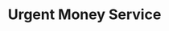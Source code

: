 ---
title: Urgent Money Service
slug: urgent-money-service
updated-on: '2024-05-30T13:44:31.749Z'
created-on: '2024-05-30T13:41:46.671Z'
published-on: '2024-05-30T13:54:32.469Z'
f_city-state-2:
- cms/city/payson-az.md
- cms/city/chandler-az.md
- cms/city/tempe-az.md
- cms/city/prescott-az.md
- cms/city/glendale-az.md
- cms/city/scottsdale-az.md
- cms/city/avondale-az.md
- cms/city/ventura-ca.md
- cms/city/rosamond-ca.md
- cms/city/gresham-or.md
- cms/city/portland-or.md
- cms/city/beaverton-or.md
- cms/city/clackamas-or.md
- cms/city/vinton-va.md
- cms/city/altavista-va.md
- cms/city/bluefield-va.md
- cms/city/radford-va.md
- cms/city/galax-va.md
- cms/city/wytheville-va.md
- cms/city/salem-va.md
- cms/city/richlands-va.md
- cms/city/christiansburg-va.md
- cms/city/collinsville-va.md
- cms/city/lynchburg-va.md
- cms/city/harrisonburg-va.md
- cms/city/martinsville-va.md
- cms/city/danville-va.md
- cms/city/roanoke-va.md
- cms/city/vancouver-wa.md
- cms/city/casa-grande-az.md
- cms/city/bullhead-city-az.md
- cms/city/arroyo-grande-ca.md
- cms/city/stuarts-draft-va.md
- cms/city/rocky-mount-va.md
- cms/city/madison-heights-va.md
f_locations:
- cms/payday-loan/urgent-money-service-28283.md
- cms/payday-loan/urgent-money-service-28284.md
- cms/payday-loan/urgent-money-service-28285.md
- cms/payday-loan/urgent-money-service-28286.md
- cms/payday-loan/urgent-money-service-28287.md
- cms/payday-loan/urgent-money-service-28288.md
- cms/payday-loan/urgent-money-service-28289.md
- cms/payday-loan/urgent-money-service-28290.md
- cms/payday-loan/urgent-money-service-28291.md
- cms/payday-loan/urgent-money-service-28292.md
- cms/payday-loan/urgent-money-service-28293.md
- cms/payday-loan/urgent-money-service-28294.md
- cms/payday-loan/urgent-money-service-28295.md
- cms/payday-loan/urgent-money-service-28296.md
- cms/payday-loan/urgent-money-service-28297.md
- cms/payday-loan/urgent-money-service-28298.md
- cms/payday-loan/urgent-money-service-28299.md
- cms/payday-loan/urgent-money-service-28300.md
- cms/payday-loan/urgent-money-service-28301.md
- cms/payday-loan/urgent-money-service-28302.md
- cms/payday-loan/urgent-money-service-28303.md
- cms/payday-loan/urgent-money-service-28304.md
- cms/payday-loan/urgent-money-service-28305.md
- cms/payday-loan/urgent-money-service-28306.md
- cms/payday-loan/urgent-money-service-28307.md
- cms/payday-loan/urgent-money-service-28308.md
- cms/payday-loan/urgent-money-service-28309.md
- cms/payday-loan/urgent-money-service-28310.md
- cms/payday-loan/urgent-money-service-28311.md
- cms/payday-loan/urgent-money-service-28312.md
- cms/payday-loan/urgent-money-service-28313.md
- cms/payday-loan/urgent-money-service-28314.md
- cms/payday-loan/urgent-money-service-28315.md
- cms/payday-loan/urgent-money-service-28316.md
- cms/payday-loan/urgent-money-service-28317.md
- cms/payday-loan/urgent-money-service-28318.md
- cms/payday-loan/urgent-money-service-28319.md
- cms/payday-loan/urgent-money-service-28320.md
- cms/payday-loan/urgent-money-service-28321.md
- cms/payday-loan/urgent-money-service-28322.md
- cms/payday-loan/urgent-money-service-28323.md
- cms/payday-loan/urgent-money-service-28324.md
- cms/payday-loan/urgent-money-service-28325.md
- cms/payday-loan/urgent-money-service-28326.md
- cms/payday-loan/urgent-money-service-28327.md
- cms/payday-loan/urgent-money-service-28328.md
- cms/payday-loan/urgent-money-service-28329.md
- cms/payday-loan/urgent-money-service-28330.md
- cms/payday-loan/urgent-money-service-28331.md
- cms/payday-loan/urgent-money-service-28332.md
- cms/payday-loan/urgent-money-service-28333.md
- cms/payday-loan/urgent-money-service-28334.md
- cms/payday-loan/urgent-money-service-28335.md
- cms/payday-loan/urgent-money-service-28336.md
- cms/payday-loan/urgent-money-service-28337.md
- cms/payday-loan/urgent-money-service-28338.md
- cms/payday-loan/urgent-money-service-28339.md
- cms/payday-loan/urgent-money-service-28340.md
f_states:
- cms/state/arizona.md
- cms/state/california.md
- cms/state/oregon.md
- cms/state/virginia.md
- cms/state/washington.md
layout: '[company].html'
tags: company
---